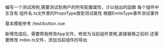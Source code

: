 <!-- 测试组件 -->

编写一个测试用例,需要测试到用户的所有配置属性，计以抛出的函数
每个组件中东含有 组件名.ts文件里的PropsType类型测试属性
根据EmitsType事件测试事件

基本模板参考 /test/button.vue

新增完成后，需要帮我修改App文件，修改为当前组件使用,直接替换之前的
还需要修改 index.ts文件，添加当前组件的导出

